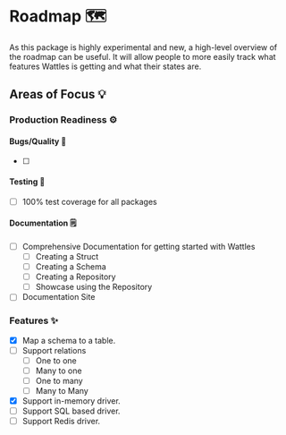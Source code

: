 # Roadmap 🗺️

As this package is highly experimental and new, a high-level overview of the roadmap can be useful. It will allow people to more easily track what features Wattles is getting and what their states are.

## Areas of Focus 💡

### Production Readiness ⚙️

#### Bugs/Quality 🐛

- [ ] 

#### Testing 🧪

- [ ] 100% test coverage for all packages

#### Documentation 🗒️

- [ ] Comprehensive Documentation for getting started with Wattles
  - [ ] Creating a Struct
  - [ ] Creating a Schema
  - [ ] Creating a Repository
  - [ ] Showcase using the Repository
- [ ] Documentation Site

### Features ✨

- [x] Map a schema to a table.
- [ ] Support relations
  - [ ] One to one
  - [ ] Many to one
  - [ ] One to many
  - [ ] Many to Many
- [x] Support in-memory driver.
- [ ] Support SQL based driver.
- [ ] Support Redis driver.